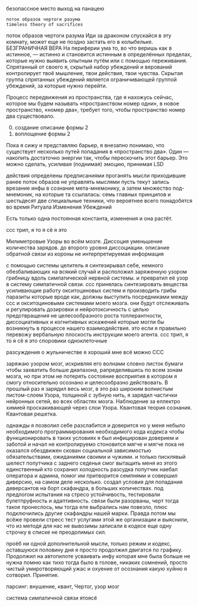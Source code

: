 безопассное место выход на панацею

	поток образов чертоги разума
	timeless theory of sacrifices

поток образов чертоги разума
Иди за драконом спускайся в эту комнату, может еще не поздно застать его в колыбельке.
БЕЗГРАНИЧНАЯ ВЕРА
На периферии ума то, во что веришь как в истинное, — истинно и становится истинным в определённых пределах, которые нужно выявить опытным путём или с помощью переживания. Спрятанный от своего я, скрытый набор убеждений и верований контролирует твоё мышление, твои действия, твои чувства.
Скрытая группа спрятанных убеждений является ограничивающей группой убеждений, за которые нужно перейти.

Процесс передвижения из пространства, где я нахожусь сейчас, которое мы будем называть «пространством номер одни», в новое пространство, «номер два», требует того, чтобы пространство номер два существовало. 

0. создание описание формы 2
1. воплощение формы 2

Пока я сижу и представляю барьер, я внезапно понимаю, что существует несколько путей попадания в «пространство два». Один — накопить достаточно энергии так, чтобы перескочить этот барьер. Это можно сделать, усиливая (поднимая) эмоцию, принимая LSD

действия определены предписаниями
проганять мысли приходившие ранее
поток образов не управлять мыслями пусть текут
запись врезание инфы в сознание
мета-мнемонику, а затем множество под-мнемоник, на которые та ссылалась: семь главных принципов и шестьдесят две специальные техники, что вероятнее всего понадобятся во время Ритуала Изменения Убеждений

Есть только одна постоянная константа, изменения и она растёт.










ссс трип, я то я сё я это

Милиметровые Узоры во всём мозге. Диссоция уменьшение количества зарядов. до второго уровня диссоциации. описание обратной связи из короны не интерпретируемая информация

с помощью системы целитель я синтезирывал себе, немного обезбаливающих на всякий случай и расположил заряженную узором грибницу вдоль симпатической нервной системы. и превратил её узор в систему симпатичной связи.
ссс принялась синтезировать вещества усиливающие работу окситоциновых систем и производить грибы паразиты которые вроде как, должны выступить посредниками между ссс и окситоциновыми системами моего мозга. они будут отслеживать и регулировать дозировки и нейротоксичность с целью предотвращения не целесообразного роста толлерантности, диссоциативных и когнитивных искажений которые могли бы возникнуть в процессе нашего взаимодействия. это если я правильно перевожу вербальную плоскость инструкции моего агента.
ссс трип, я то я сё я это
споровики одноклеточные


разсуждения о жульничестве я хороший мне всё можно ССС



заряжаю узором мозг, искривляя его волнами словно листок бумаги чтобы захватить больше диапазона, рапределившись по всем зонам мозга, но при этом не потерять состояние восприятия в котором я смогу относительно осознано и целесообразно действовать. В прошлый раз я зарядил весь мозг, в это раз широким волнистым листом-слоем Узора, толщиной с зубную нить, я зарядил частички нейронных сетей, во всех областях мозга. Наблюдение за еллектро химией проскакивающей через слои Узора. Квантовая теория сознания. Квантовая решетка.


однажды я позволил себе разслабится и доверится
но у меня небыло необходимого программирования необходимого кода кодекса
чтобы функционировать в таких условиях
я был инфицирован доверием и заботой
и начал не контролируемо стоновится мягче и мягче
пока не оказался обездвижен скован социальной зависимостью обязательствами, ожиданиями
своими и чужими.
и только писклявый шелест попутчика с заднего седенья смог вытащить меня из этого
единственный кто сохранил холодность разсудка
попутчик наебал оператора и админа, помог им притворится семпнями
и совершил диверсию, на самом деле несколько.
создал условия для попадания деверсантов на борт скафандра, в больших количествах.
под предлогом испытания на стресо устойчивость, тестировали булетпруфность и адаптивность.
связи были разорваны, черт тогда такое пронеслось, мы тогда еле выбрались
нам повезло, плюс подключились другие скафандры нашей марки.
Правда потом мы всёже провели стресс тест услугами этой же организации и выяснили, что
из методя для нас не вывозимы записали в кодесе еще одну строчку в списке не преодолимых сил.

проёб ни одной дополнительной мысли, только режим и кодекс, оставшуюся половину дня
я просто продолжил двигатся по графику. Продолжил на автопилоте усваивать инфу которая мне была больше не нужна
помню как тихо тогда было в голове, никаких сомнений, просто чистый умиротворяющий ужас и охуение от
осознания какую хуйню я сотворил. Принятие.

парсинг: внушение, квант, Чертог, узор мозг






система симпатичной связи ятоясё


